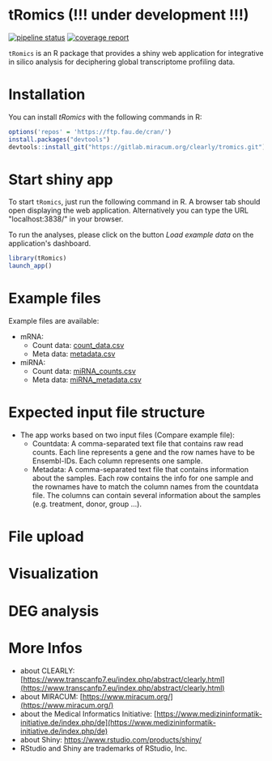 # tRomics (!!! under development !!!)

<!-- badges: start -->
[![pipeline status](https://gitlab.miracum.org/clearly/tromics/badges/master/pipeline.svg)](https://gitlab.miracum.org/clearly/tromics/commits/master)
[![coverage report](https://gitlab.miracum.org/clearly/tromics/badges/master/coverage.svg)](https://gitlab.miracum.org/clearly/tromics/commits/master)
<!-- badges: end -->

`tRomics` is an R package that provides a shiny web application for integrative in silico analysis for deciphering global transcriptome profiling data.

# Installation

You can install *tRomics* with the following commands in R:

``` r
options('repos' = 'https://ftp.fau.de/cran/')
install.packages("devtools")
devtools::install_git("https://gitlab.miracum.org/clearly/tromics.git")
```
# Start shiny app

To start `tRomics`, just run the following command in R. A browser tab should open displaying the web application. Alternatively you can type the URL "localhost:3838/" in your browser.

To run the analyses, please click on the button *Load example data* on the application's dashboard.

```r
library(tRomics)
launch_app()
```

# Example files

Example files are available: 
* mRNA:
  + Count data: [count_data.csv](inst/example_data/count_data.csv)
  + Meta data: [metadata.csv](inst/example_data/metadata.csv)
* miRNA:
  + Count data: [miRNA_counts.csv](inst/example_data/miRNA_counts.csv)
  + Meta data: [miRNA_metadata.csv](inst/example_data/miRNA_metadata.csv)

# Expected input file structure
* The app works based on two input files (Compare example file):
  - Countdata: A comma-separated text file that contains raw read counts. Each 
  line represents a gene   and the row names have to be Ensembl-IDs. Each column represents one         sample. 
  - Metadata: A comma-separated text file that contains information about the samples. Each row         contains the info for one sample and the rownames have to match the column names from the countdata   file. The columns can contain several information about the samples (e.g. treatment, donor, group     ...).

# File upload


# Visualization

# DEG analysis



# More Infos

- about CLEARLY: [https://www.transcanfp7.eu/index.php/abstract/clearly.html](https://www.transcanfp7.eu/index.php/abstract/clearly.html)
- about MIRACUM: [https://www.miracum.org/](https://www.miracum.org/)
- about the Medical Informatics Initiative: [https://www.medizininformatik-initiative.de/index.php/de](https://www.medizininformatik-initiative.de/index.php/de)
- about Shiny: https://www.rstudio.com/products/shiny/
- RStudio and Shiny are trademarks of RStudio, Inc.
